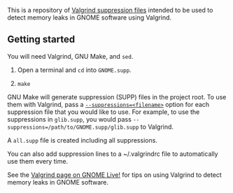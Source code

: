 This is a repository of [Valgrind suppression files](http://valgrind.org/docs/manual/manual-core.html#manual-core.suppress) intended to be used to detect memory leaks in GNOME software using Valgrind.

## Getting started

You will need Valgrind, GNU Make, and `sed`.

 1. Open a terminal and `cd` into `GNOME.supp`.

 2. `make`

GNU Make will generate suppression (SUPP) files in the project root.
To use them with Valgrind, pass a [`--suppressions=<filename>`](http://valgrind.org/docs/manual/manual-core.html#opt.suppressions) option for each suppression file that you would like to use. For example, to use the suppressions in `glib.supp`, you would pass `--suppressions=/path/to/GNOME.supp/glib.supp` to Valgrind.

A `all.supp` file is created including all suppressions.

You can also add suppression lines to a ~/.valgrindrc file to automatically use them every time.

See the [Valgrind page on GNOME Live!](http://live.gnome.org/Valgrind) for tips on using Valgrind to detect memory leaks in GNOME software.
